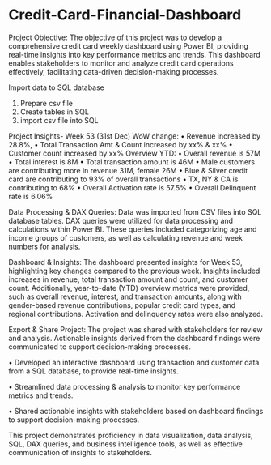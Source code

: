 # Credit-Card-Financial-Dashboard

Project Objective:
The objective of this project was to develop a comprehensive credit card weekly dashboard using Power BI, providing real-time insights into key performance metrics and trends. This dashboard enables stakeholders to monitor and analyze credit card operations effectively, facilitating data-driven decision-making processes.

Import data to SQL database
1. Prepare csv file 
2. Create tables in SQL
3. import csv file into SQL

Project Insights- Week 53 (31st Dec)
WoW change: 
• Revenue increased by 28.8%, 
• Total Transaction Amt & Count increased by xx% & xx%
• Customer count increased by xx%
Overview YTD:
• Overall revenue is 57M
• Total interest is 8M
• Total transaction amount is 46M
• Male customers are contributing more in revenue 31M, female 26M
• Blue & Silver credit card are contributing to 93% of overall 
transactions
• TX, NY & CA is contributing to 68%
• Overall Activation rate is 57.5%
• Overall Delinquent rate is 6.06%

Data Processing & DAX Queries:
Data was imported from CSV files into SQL database tables. DAX queries were utilized for data processing and calculations within Power BI. These queries included categorizing age and income groups of customers, as well as calculating revenue and week numbers for analysis.

Dashboard & Insights:
The dashboard presented insights for Week 53, highlighting key changes compared to the previous week. Insights included increases in revenue, total transaction amount and count, and customer count. Additionally, year-to-date (YTD) overview metrics were provided, such as overall revenue, interest, and transaction amounts, along with gender-based revenue contributions, popular credit card types, and regional contributions. Activation and delinquency rates were also analyzed.

Export & Share Project:
The project was shared with stakeholders for review and analysis. Actionable insights derived from the dashboard findings were communicated to support decision-making processes.

• Developed an interactive dashboard using transaction and customer data from a SQL database, to provide real-time insights.

• Streamlined data processing & analysis to monitor key performance metrics and trends.

• Shared actionable insights with stakeholders based on dashboard findings to support decision-making processes.

This project demonstrates proficiency in data visualization, data analysis, SQL, DAX queries, and business intelligence tools, as well as effective communication of insights to stakeholders.
